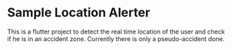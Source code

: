 # Sample Location Alerter

This is a flutter project to detect the real time location of the user and check if he is in an accident zone.
Currently there is only a pseudo-accident done.


